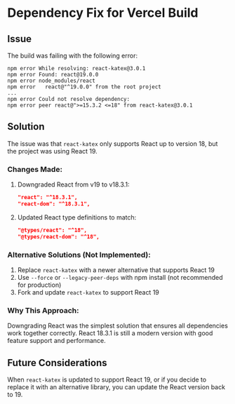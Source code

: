 # Dependency Fix for Vercel Build

## Issue

The build was failing with the following error:

```
npm error While resolving: react-katex@3.0.1
npm error Found: react@19.0.0
npm error node_modules/react
npm error   react@"^19.0.0" from the root project
...
npm error Could not resolve dependency:
npm error peer react@">=15.3.2 <=18" from react-katex@3.0.1
```

## Solution

The issue was that `react-katex` only supports React up to version 18, but the project was using React 19.

### Changes Made:

1. Downgraded React from v19 to v18.3.1:
   ```json
   "react": "^18.3.1",
   "react-dom": "^18.3.1",
   ```

2. Updated React type definitions to match:
   ```json
   "@types/react": "^18",
   "@types/react-dom": "^18",
   ```

### Alternative Solutions (Not Implemented):

1. Replace `react-katex` with a newer alternative that supports React 19
2. Use `--force` or `--legacy-peer-deps` with npm install (not recommended for production)
3. Fork and update `react-katex` to support React 19

### Why This Approach:

Downgrading React was the simplest solution that ensures all dependencies work together correctly. React 18.3.1 is still a modern version with good feature support and performance.

## Future Considerations

When `react-katex` is updated to support React 19, or if you decide to replace it with an alternative library, you can update the React version back to 19. 